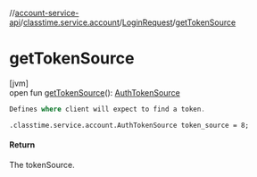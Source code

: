 //[account-service-api](../../../index.md)/[classtime.service.account](../index.md)/[LoginRequest](index.md)/[getTokenSource](get-token-source.md)

# getTokenSource

[jvm]\
open fun [getTokenSource](get-token-source.md)(): [AuthTokenSource](../-auth-token-source/index.md)

```kotlin
Defines where client will expect to find a token. 

```
`.classtime.service.account.AuthTokenSource token_source = 8;`

#### Return

The tokenSource.
